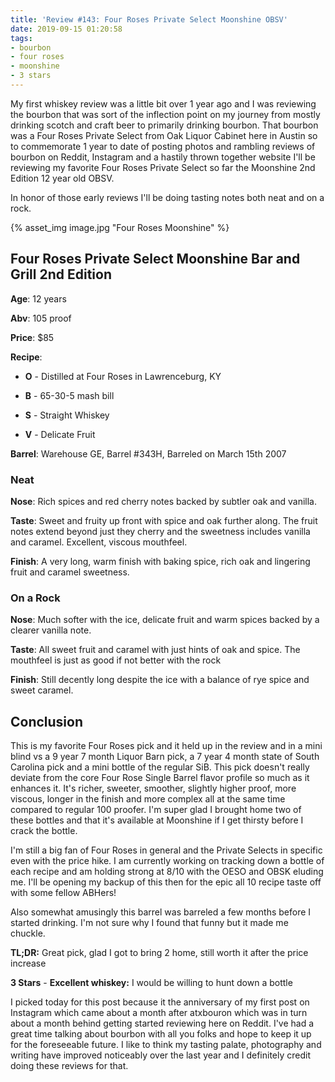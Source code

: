 ```yaml
---
title: 'Review #143: Four Roses Private Select Moonshine OBSV'
date: 2019-09-15 01:20:58
tags:
- bourbon
- four roses
- moonshine
- 3 stars
---
```


My first whiskey review was a little bit over 1 year ago and I was reviewing the bourbon that was sort of the inflection point on my journey from mostly drinking scotch and craft beer to primarily drinking bourbon. That bourbon was a Four Roses Private Select from Oak Liquor Cabinet here in Austin so to commemorate 1 year to date of posting photos and rambling reviews of bourbon on Reddit, Instagram and a hastily thrown together website I'll be reviewing my favorite Four Roses Private Select so far the Moonshine 2nd Edition 12 year old OBSV. 

In honor of those early reviews I'll be doing tasting notes both neat and on a rock.

{% asset_img image.jpg "Four Roses Moonshine" %}

## Four Roses Private Select Moonshine Bar and Grill 2nd Edition
**Age**: 12 years

**Abv**: 105 proof

**Price**: $85

**Recipe**: 

* **O** - Distilled at Four Roses in Lawrenceburg, KY

* **B** - 65-30-5 mash bill

* **S** - Straight Whiskey

* **V** - Delicate Fruit

**Barrel**: Warehouse GE, Barrel #343H, Barreled on March 15th 2007

### Neat
**Nose**: Rich spices and red cherry notes backed by subtler oak and vanilla.

**Taste**: Sweet and fruity up front with spice and oak further along. The fruit notes extend beyond just they cherry and the sweetness includes vanilla and caramel. Excellent, viscous mouthfeel.

**Finish**: A very long, warm finish with baking spice, rich oak and lingering fruit and caramel sweetness. 

### On a Rock
**Nose**: Much softer with the ice, delicate fruit and warm spices backed by a clearer vanilla note.

**Taste**: All sweet fruit and caramel with just hints of oak and spice. The mouthfeel is just as good if not better with the rock

**Finish**: Still decently long despite the ice with a balance of rye spice and sweet caramel.

## Conclusion
This is my favorite Four Roses pick and it held up in the review and in a mini blind vs a 9 year 7 month Liquor Barn pick, a 7 year 4 month state of South Carolina pick and a mini bottle of the regular SiB. This pick doesn't really deviate from the core Four Rose Single Barrel flavor profile so much as it enhances it. It's richer, sweeter, smoother, slightly higher proof, more viscous, longer in the finish and more complex all at the same time compared to regular 100 proofer. I'm super glad I brought home two of these bottles and that it's available at Moonshine if I get thirsty before I crack the bottle.

I'm still a big fan of Four Roses in general and the Private Selects in specific even with the price hike. I am currently working on tracking down a bottle of each recipe and am holding strong at 8/10 with the OESO and OBSK eluding me. I'll be opening my backup of this then for the epic all 10 recipe taste off with some fellow ABHers!

Also somewhat amusingly this barrel was barreled a few months before I started drinking. I'm not sure why I found that funny but it made me chuckle.

**TL;DR:** Great pick, glad I got to bring 2 home, still worth it after the price increase

**3 Stars** - **Excellent whiskey:** I would be willing to hunt down a bottle

I picked today for this post because it the anniversary of my first post on Instagram which came about a month after atxbouron which was in turn about a month behind getting started reviewing here on Reddit. I've had a great time talking about bourbon with all you folks and hope to keep it up for the foreseeable future. I like to think my tasting palate, photography and writing have improved noticeably over the last year and I definitely credit doing these reviews for that.

